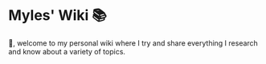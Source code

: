 # Myles' Wiki 📚

👋, welcome to my personal wiki where I try and share everything I research and know about a variety of topics.



